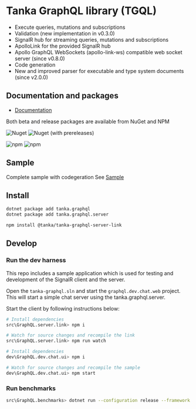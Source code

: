 # Tanka GraphQL library (TGQL)

- Execute queries, mutations and subscriptions
- Validation (new implementation in v0.3.0)
- SignalR hub for streaming queries, mutations and subscriptions
- ApolloLink for the provided SignalR hub
- Apollo GraphQL WebSockets (apollo-link-ws) compatible web socket server (since v0.8.0)
- Code generation
- New and improved parser for executable and type system documents (since v2.0.0)

## Documentation and packages

- [Documentation](https://pekkah.github.io/tanka-graphql/)

Both beta and release packages are available from NuGet and NPM

![Nuget](https://img.shields.io/nuget/v/tanka.graphql?style=flat-square)
![Nuget (with prereleases)](https://img.shields.io/nuget/vpre/tanka.graphql?style=flat-square)

![npm](https://img.shields.io/npm/v/@tanka/tanka-graphql-server-link/latest?style=flat-square)
![npm](https://img.shields.io/npm/v/@tanka/tanka-graphql-server-link/beta?style=flat-square)

## Sample

Complete sample with codegeration
See [Sample](https://github.com/pekkah/tanka-graphql-samples)

## Install

```bash
dotnet package add tanka.graphql
dotnet package add tanka.graphql.server

npm install @tanka/tanka-graphql-server-link
```

## Develop

### Run the dev harness

This repo includes a sample application which is used for testing
and development of the SignalR client and the server.

Open the `tanka-graphql.sln` and start the `graphql.dev.chat.web` project. This will start a simple chat server using the tanka.graphql.server.

Start the client by following instructions below:

```bash
# Install dependencies
src\GraphQL.server.link> npm i

# Watch for source changes and recompile the link
src\GraphQL.server.link> npm run watch

# Install dependencies
dev\GraphQL.dev.chat.ui> npm i

# Watch for source changes and recompile the sample
dev\GraphQL.dev.chat.ui> npm start
```

### Run benchmarks

```bash
src\GraphQL.benchmarks> dotnet run --configuration release --framework net5.0
```
